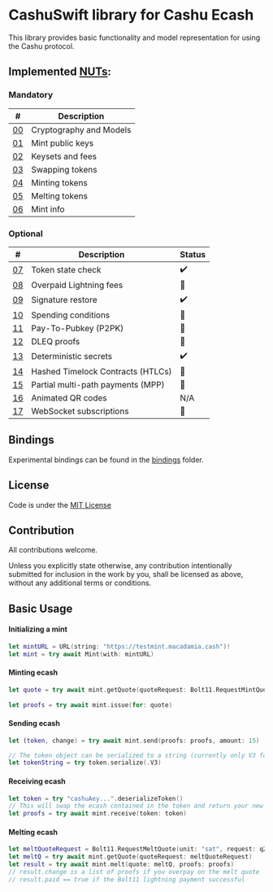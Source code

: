 # CashuSwift library for Cashu Ecash

This library provides basic functionality and model representation for using the Cashu protocol.

## Implemented [NUTs](https://github.com/cashubtc/nuts/):

### Mandatory

| #    | Description                       |
|----------|-----------------------------------|
| [00][00] | Cryptography and Models           |
| [01][01] | Mint public keys                  |
| [02][02] | Keysets and fees                  |
| [03][03] | Swapping tokens                   |
| [04][04] | Minting tokens                    |
| [05][05] | Melting tokens                    |
| [06][06] | Mint info                         |

### Optional

| # | Description | Status
| --- | --- | --- |
| [07][07] | Token state check | :heavy_check_mark: |
| [08][08] | Overpaid Lightning fees | :construction: |
| [09][09] | Signature restore | :heavy_check_mark: |
| [10][10] | Spending conditions | :construction: |
| [11][11] | Pay-To-Pubkey (P2PK) | :construction: |
| [12][12] | DLEQ proofs | :construction: |
| [13][13] | Deterministic secrets | :heavy_check_mark: |
| [14][14] | Hashed Timelock Contracts (HTLCs) | :construction: |
| [15][15] | Partial multi-path payments (MPP) | :construction: |
| [16][16] | Animated QR codes | N/A |
| [17][17] | WebSocket subscriptions  | :construction: |

## Bindings

Experimental bindings can be found in the [bindings](./bindings/) folder.

## License

Code is under the [MIT License](LICENSE)

## Contribution

All contributions welcome.

Unless you explicitly state otherwise, any contribution intentionally submitted for inclusion in the work by you, shall be licensed as above, without any additional terms or conditions.


## Basic Usage

#### Initializing a mint

```swift
let mintURL = URL(string: "https://testmint.macadamia.cash")!
let mint = try await Mint(with: mintURL)
```

#### Minting ecash 

```swift
let quote = try await mint.getQuote(quoteRequest: Bolt11.RequestMintQuote(unit: "sat",
                                                                          amount: 21))
let proofs = try await mint.issue(for: quote)
```

#### Sending ecash

```swift
let (token, change) = try await mint.send(proofs: proofs, amount: 15)

// The token object can be serialized to a string (currently only V3 format supported)
let tokenString = try token.serialize(.V3)
```

#### Receiving ecash

```swift
let token = try "cashuAey...".deserializeToken()
// This will swap the ecash contained in the token and return your new proofs
let proofs = try await mint.receive(token: token)
```

#### Melting ecash

```swift
let meltQuoteRequest = Bolt11.RequestMeltQuote(unit: "sat", request: q2.request, options: nil)
let meltQ = try await mint.getQuote(quoteRequest: meltQuoteRequest)
let result = try await mint.melt(quote: meltQ, proofs: proofs)
// result.change is a list of proofs if you overpay on the melt quote
// result.paid == true if the Bolt11 lightning payment successful
```        


[00]: https://github.com/cashubtc/nuts/blob/main/00.md
[01]: https://github.com/cashubtc/nuts/blob/main/01.md
[02]: https://github.com/cashubtc/nuts/blob/main/02.md
[03]: https://github.com/cashubtc/nuts/blob/main/03.md
[04]: https://github.com/cashubtc/nuts/blob/main/04.md
[05]: https://github.com/cashubtc/nuts/blob/main/05.md
[06]: https://github.com/cashubtc/nuts/blob/main/06.md
[07]: https://github.com/cashubtc/nuts/blob/main/07.md
[08]: https://github.com/cashubtc/nuts/blob/main/08.md
[09]: https://github.com/cashubtc/nuts/blob/main/09.md
[10]: https://github.com/cashubtc/nuts/blob/main/10.md
[11]: https://github.com/cashubtc/nuts/blob/main/11.md
[12]: https://github.com/cashubtc/nuts/blob/main/12.md
[13]: https://github.com/cashubtc/nuts/blob/main/13.md
[14]: https://github.com/cashubtc/nuts/blob/main/14.md
[15]: https://github.com/cashubtc/nuts/blob/main/15.md
[16]: https://github.com/cashubtc/nuts/blob/main/16.md
[17]: https://github.com/cashubtc/nuts/blob/main/17.md
